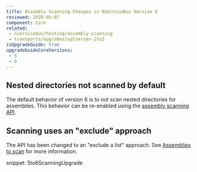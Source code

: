 ```yaml
---
title: Assembly Scanning Changes in NServiceBus Version 6
reviewed: 2020-05-07
component: Core
related:
 - nservicebus/hosting/assembly-scanning
 - transports/upgrades/sqlserver-2to3
isUpgradeGuide: true
upgradeGuideCoreVersions:
 - 5
 - 6
---
```


## Nested directories not scanned by default

The default behavior of version 6 is to not scan nested directories for assemblies. This behavior can be re-enabled using the [assembly scanning API](/nservicebus/hosting/assembly-scanning.md#assembly-files-nested-directories).


## Scanning uses an "exclude" approach

The API has been changed to an "exclude a list" approach. See [Assemblies to scan](/nservicebus/hosting/assembly-scanning.md#assemblies-to-scan) for more information.

snippet: 5to6ScanningUpgrade
